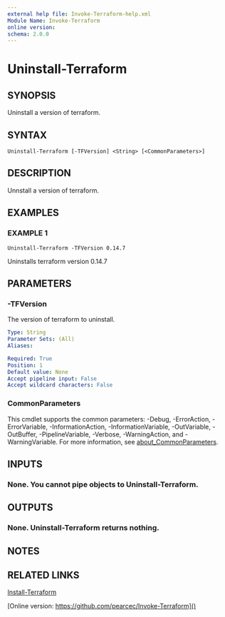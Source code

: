 ```yaml
---
external help file: Invoke-Terraform-help.xml
Module Name: Invoke-Terraform
online version:
schema: 2.0.0
---
```


# Uninstall-Terraform

## SYNOPSIS
Uninstall a version of terraform.

## SYNTAX

```
Uninstall-Terraform [-TFVersion] <String> [<CommonParameters>]
```

## DESCRIPTION
Unnstall a version of terraform.

## EXAMPLES

### EXAMPLE 1
```
Uninstall-Terraform -TFVersion 0.14.7
```

Uninstalls terraform version 0.14.7

## PARAMETERS

### -TFVersion
The version of terraform to uninstall.

```yaml
Type: String
Parameter Sets: (All)
Aliases:

Required: True
Position: 1
Default value: None
Accept pipeline input: False
Accept wildcard characters: False
```

### CommonParameters
This cmdlet supports the common parameters: -Debug, -ErrorAction, -ErrorVariable, -InformationAction, -InformationVariable, -OutVariable, -OutBuffer, -PipelineVariable, -Verbose, -WarningAction, and -WarningVariable. For more information, see [about_CommonParameters](http://go.microsoft.com/fwlink/?LinkID=113216).

## INPUTS

### None. You cannot pipe objects to Uninstall-Terraform.
## OUTPUTS

### None. Uninstall-Terraform returns nothing.
## NOTES

## RELATED LINKS

[Install-Terraform]()

[Online version: https://github.com/pearcec/Invoke-Terraform]()

